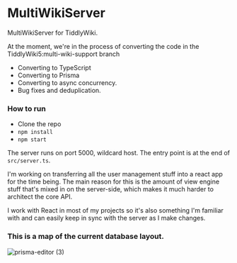 # MultiWikiServer

MultiWikiServer for TiddlyWiki. 

At the moment, we're in the process of converting the code in the TiddlyWiki5:multi-wiki-support branch

- Converting to TypeScript
- Converting to Prisma
- Converting to async concurrency.
- Bug fixes and deduplication.

### How to run

- Clone the repo
- `npm install`
- `npm start`

The server runs on port 5000, wildcard host. The entry point is at the end of `src/server.ts`.

I'm working on transferring all the user management stuff into a react app for the time being. The main reason for this is the amount of view engine stuff that's mixed in on the server-side, which makes it much harder to architect the core API. 

I work with React in most of my projects so it's also something I'm familiar with and can easily keep in sync with the server as I make changes.

### This is a map of the current database layout.

![prisma-editor (3)](https://github.com/user-attachments/assets/295e243a-a1f4-4e2a-8ed8-7b05110703b2)

